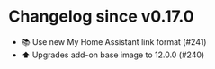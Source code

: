 # Changelog since v0.17.0
- 📚 Use new My Home Assistant link format (#241) 
- ⬆️ Upgrades add-on base image to 12.0.0 (#240) 
